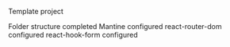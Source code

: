 Template project 


Folder structure completed
Mantine configured
react-router-dom configured
react-hook-form configured

